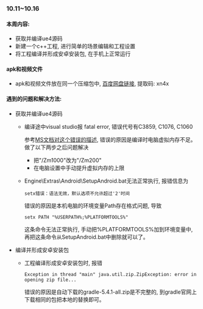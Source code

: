 ### 10.11~10.16

#### 本周内容: 

*  获取并编译ue4源码
*  新建一个c++工程, 进行简单的场景编辑和工程设置
*  将工程编译并形成安卓安装包, 在手机上正常运行

#### apk和视频文件

  * apk和视频文件放在同一个压缩包中, [百度网盘链接](https://pan.baidu.com/s/1MUDm_s79gTaI_immbr2XaQ), 提取码: xn4x

#### 遇到的问题和解决方法: 

* 获取并编译ue4源码

  * 编译途中visual studio报 fatal error, 错误代号有C3859, C1076, C1060

    参考[MS文档对这个错误的描述](https://docs.microsoft.com/en-us/cpp/error-messages/compiler-errors-1/fatal-error-c1060?view=vs-2019), 错误的原因是编译时电脑虚拟内存不足。做了以下两步之后问题解决

    *  把"/Zm1000"改为"/Zm200"
    *  在电脑设置中手动提升虚拟内存的上限

  * Engine\Extras\Android\SetupAndroid.bat无法正常执行, 报错信息为

    ```shell
    setx错误：语法无效，默认选项不允许超过'2'时间
    ```

     错误的原因是本机电脑的环境变量Path存在格式问题, 导致

    ```shell 
    setx PATH "%USERPATH%;%PLATFORMTOOLS%"
    ```

    这条命令无法正常执行, 手动把%PLATFORMTOOLS%加到环境变量中, 再把这条命令从SetupAndroid.bat中删除就可以了。

* 编译并形成安卓安装包

  * 工程编译形成安卓安装包时, 报错

    ```shell
    Exception in thread "main" java.util.zip.ZipException: error in opening zip file...
    ```

    错误的原因是自动下载的gradle-5.4.1-all.zip是不完整的, 到gradle官网上下载相同的包把本地的替换即可。
